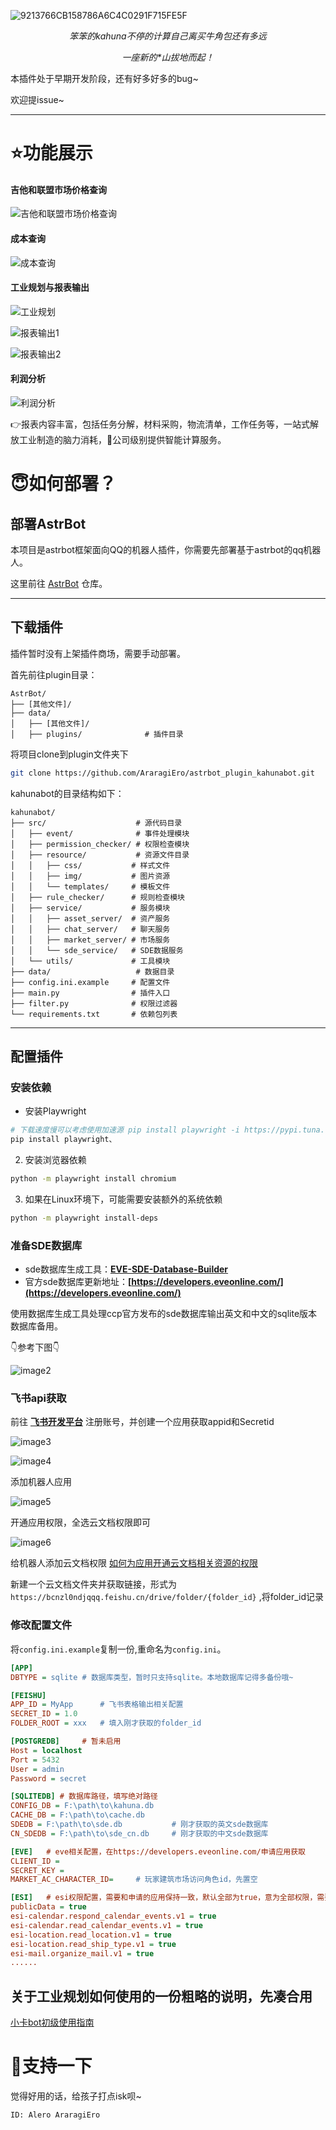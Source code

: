 
<p align="center">

![9213766CB158786A6C4C0291F715FE5F](https://github.com/user-attachments/assets/98d13492-7e5d-43bd-b3c3-b583699b23f0)

</p>

<dev align="center">

_笨笨的kahuna不停的计算自己离买牛角包还有多远_

_一座新的*山拔地而起！_

</dev>

本插件处于早期开发阶段，还有好多好多的bug~

欢迎提issue~

---
# ⭐功能展示

#### 吉他和联盟市场价格查询
![吉他和联盟市场价格查询](https://github.com/user-attachments/assets/3ba07ddf-a136-407c-95bd-5850b0b55657)

#### 成本查询
![成本查询](https://github.com/user-attachments/assets/63ecbd0c-2f91-491a-9ead-693646a81e5a)

#### 工业规划与报表输出
![工业规划](https://github.com/user-attachments/assets/f23b7873-dbb3-48df-9ee9-4d07ed4dba21)

![报表输出1](https://github.com/user-attachments/assets/9d2f4b57-04a4-4f31-909e-fbb72e86e4fb)

![报表输出2](https://github.com/user-attachments/assets/235c724e-f465-4966-98b8-0dc4cf7acc50)

#### 利润分析
![利润分析](https://github.com/user-attachments/assets/8b835d57-e093-42c0-896d-bb93579c9935)

👉报表内容丰富，包括任务分解，材料采购，物流清单，工作任务等，一站式解放工业制造的脑力消耗，🫡公司级别提供智能计算服务。


# 😇如何部署？
## 部署AstrBot
本项目是astrbot框架面向QQ的机器人插件，你需要先部署基于astrbot的qq机器人。

这里前往 [AstrBot](https://github.com/AstrBotDevs/AstrBot.git) 仓库。

---
## 下载插件
插件暂时没有上架插件商场，需要手动部署。

首先前往plugin目录：
```
AstrBot/
├── [其他文件]/
├── data/
│   ├── [其他文件]/
│   ├── plugins/              # 插件目录
```

将项目clone到plugin文件夹下
```bash
git clone https://github.com/AraragiEro/astrbot_plugin_kahunabot.git
```

kahunabot的目录结构如下：

```
kahunabot/
├── src/                    # 源代码目录
│   ├── event/              # 事件处理模块
│   ├── permission_checker/ # 权限检查模块
│   ├── resource/           # 资源文件目录
│   │   ├── css/           # 样式文件
│   │   ├── img/           # 图片资源
│   │   └── templates/     # 模板文件
│   ├── rule_checker/      # 规则检查模块
│   ├── service/           # 服务模块
│   │   ├── asset_server/  # 资产服务
│   │   ├── chat_server/   # 聊天服务
│   │   ├── market_server/ # 市场服务
│   │   └── sde_service/   # SDE数据服务
│   └── utils/             # 工具模块
├── data/                   # 数据目录
├── config.ini.example     # 配置文件
├── main.py                # 插件入口
├── filter.py              # 权限过滤器
└── requirements.txt       # 依赖包列表
```

---
## 配置插件

### 安装依赖
- 安装Playwright
```bash
# 下载速度慢可以考虑使用加速源 pip install playwright -i https://pypi.tuna.tsinghua.edu.cn/simple
pip install playwright、
```

2. 安装浏览器依赖
```bash
python -m playwright install chromium
```

3. 如果在Linux环境下，可能需要安装额外的系统依赖
```bash
python -m playwright install-deps
```

### 准备SDE数据库
- sde数据库生成工具：**[EVE-SDE-Database-Builder](https://github.com/EVEIPH/EVE-SDE-Database-Builder.git)**
- 官方sde数据库更新地址：**[https://developers.eveonline.com/](https://developers.eveonline.com/)**

使用数据库生成工具处理ccp官方发布的sde数据库输出英文和中文的sqlite版本数据库备用。

👇参考下图👇

![image2](https://github.com/user-attachments/assets/8db7c904-dbd7-4497-a0ad-efdc6358c58b)

### 飞书api获取

前往 **[飞书开发平台](https://open.feishu.cn/app)** 注册账号，并创建一个应用获取appid和Secretid

![image3](https://github.com/user-attachments/assets/3e321503-edaa-48f8-b964-5a2d39712a73)

![image4](https://github.com/user-attachments/assets/820341a3-c37d-42af-a67b-b05c0eed8706)

添加机器人应用

![image5](https://github.com/user-attachments/assets/310e6f16-93a1-45fc-b5d4-6d65b85814ba)

开通应用权限，全选云文档权限即可

![image6](https://github.com/user-attachments/assets/e83653ed-3e72-4264-94a7-77ca751109fd)

给机器人添加云文档权限 [如何为应用开通云文档相关资源的权限](https://open.feishu.cn/document/uAjLw4CM/ugTN1YjL4UTN24CO1UjN/trouble-shooting/how-to-add-permissions-to-app)

新建一个云文档文件夹并获取链接，形式为`https://bcnzl0ndjqqq.feishu.cn/drive/folder/{folder_id}` ,将folder_id记录



### 修改配置文件
将`config.ini.example`复制一份,重命名为`config.ini`。

```ini
[APP]
DBTYPE = sqlite # 数据库类型，暂时只支持sqlite。本地数据库记得多备份哦~

[FEISHU]
APP_ID = MyApp      # 飞书表格输出相关配置
SECRET_ID = 1.0     
FOLDER_ROOT = xxx   # 填入刚才获取的folder_id

[POSTGREDB]     # 暂未启用
Host = localhost
Port = 5432
User = admin
Password = secret

[SQLITEDB] # 数据库路径，填写绝对路径
CONFIG_DB = F:\path\to\kahuna.db
CACHE_DB = F:\path\to\cache.db
SDEDB = F:\path\to\sde.db           # 刚才获取的英文sde数据库
CN_SDEDB = F:\path\to\sde_cn.db     # 刚才获取的中文sde数据库

[EVE]   # eve相关配置，在https://developers.eveonline.com/申请应用获取
CLIENT_ID =
SECRET_KEY =
MARKET_AC_CHARACTER_ID=     # 玩家建筑市场访问角色id，先置空

[ESI]   # esi权限配置，需要和申请的应用保持一致，默认全部为true，意为全部权限，需要关闭的权限改为false。
publicData = true
esi-calendar.respond_calendar_events.v1 = true
esi-calendar.read_calendar_events.v1 = true
esi-location.read_location.v1 = true
esi-location.read_ship_type.v1 = true
esi-mail.organize_mail.v1 = true
......
```

## 关于工业规划如何使用的一份粗略的说明，先凑合用
[小卡bot初级使用指南](https://conscious-cord-0d1.notion.site/bot-1920b0a9ac1b80998d71c4349b241145)

# 🌟支持一下
觉得好用的话，给孩子打点isk呗~ 

`ID: Alero AraragiEro`

